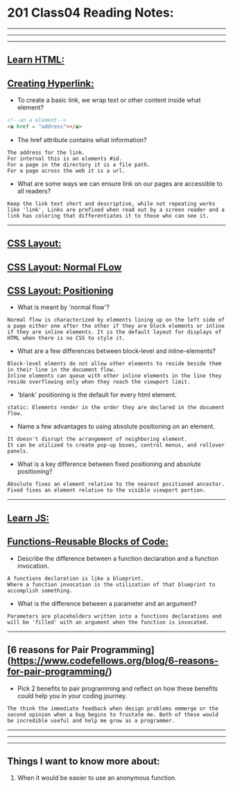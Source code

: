 # **201 Class04 Reading Notes:**
---
---
---

## [**Learn HTML:**](https://developer.mozilla.org/en-US/docs/Learn/HTML)

## [**Creating Hyperlink:**](https://developer.mozilla.org/en-US/docs/Learn/HTML/Introduction_to_HTML/Creating_hyperlinks)

* To create a basic link, we wrap text or other content inside what element?

```html
<!--an a element-->
<a href = "address"></a>
```

* The href attribute contains what information?

```
The address for the link. 
For internal this is an elements #id. 
For a page in the directory it is a file path.
For a page across the web it is a url.
```

* What are some ways we can ensure link on our pages are accessible to all readers?

```
Keep the link text short and descriptive, while not repeating works like 'link'. Links are prefixed when read out by a screen reader and a link has coloring that differentiates it to those who can see it.
```

---

## [**CSS Layout:**](https://developer.mozilla.org/en-US/docs/Learn/CSS/CSS_layout)

## [**CSS Layout: Normal FLow**](https://developer.mozilla.org/en-US/docs/Learn/CSS/CSS_layout/Normal_Flow)

## [**CSS Layout: Positioning**](https://developer.mozilla.org/en-US/docs/Learn/CSS/CSS_layout/Positioning)

* What is meant by 'normal flow'?

```
Normal flow is characterized by elements lining up on the left side of a page either one after the other if they are block elements or inline if they are inline elements. It is the default layout for displays of HTML when there is no CSS to style it.
```

* What are a few differences between block-level and inline-elements?

```
Block-level elments do not allow other elements to reside beside them in their line in the document flow.
Inline elements can queue with other inline elements in the line they reside overflowing only when they reach the viewport limit.
```

* 'blank' positioning is the default for every html element.

```
static: Elements render in the order they are declared in the document flow.
```

* Name a few advantages to using absolute positioning on an element.

```
It doesn't disrupt the arrangement of neighboring element.
It can be utilized to create pop-up boxes, control menus, and rollover panels.
```

* What is a key difference between fixed positioning and absolute positioning?

```
Absolute fixes an element relative to the nearest positioned ancestor.
Fixed fixes an element relative to the visible viewport portion.
```

---

## [**Learn JS:**](https://developer.mozilla.org/en-US/docs/Learn/JavaScript)

## [**Functions-Reusable Blocks of Code:**](https://developer.mozilla.org/en-US/docs/Learn/JavaScript/Building_blocks/Functions)

* Describe the difference between a function declaration and a function invocation.

```
A functions declaration is like a blueprint.
Where a function invocation is the utilization of that blueprint to accomplish something.
```

* What is the difference between a parameter and an argument?

```
Parameters are placeholders written into a functions declarations and will be 'filled' with an argument when the function is invocated.
```

---

## [**6 reasons for Pair Programming**] (https://www.codefellows.org/blog/6-reasons-for-pair-programming/)

* Pick 2 benefits to pair programming and reflect on how these benefits could help you in your coding journey.

```
The think the immediate feedback when design problems emmerge or the second opinion when a bug begins to frustate me. Both of these would be incredible useful and help me grow as a programmer.
```


---
---
---
## **Things I want to know more about:**

1. When it would be easier to use an anonymous function.

